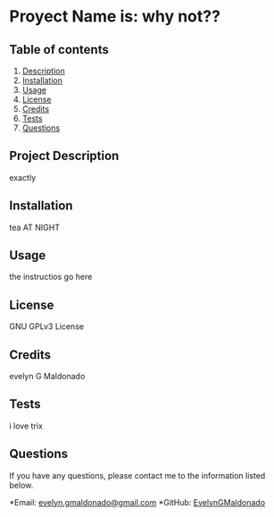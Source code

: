 
  
  

  # Proyect Name is: why not??
  
  ## Table of contents
  1. [Description](#description)
  2. [Installation](#installation)
  3. [Usage](#usage)
  4. [License](#license)
  5. [Credits](#credits)
  6. [Tests](#tests)
  7. [Questions](#questions)
  
  <h2 id="description"> Project Description </h2>
  exactly
  
  ## Installation 
  tea AT NIGHT
  
  ## Usage 
  the instructios go here
  
  ## License 
  GNU GPLv3 License
  
  
  
  
  
  ## Credits 
  evelyn G Maldonado
  
  ## Tests 
  i love trix
  
  ## Questions 
  If you have any questions, please contact me to the information listed below.
  
  *Email: evelyn.gmaldonado@gmail.com
  *GitHub: [EvelynGMaldonado](https://github.com/EvelynGMaldonado)
  
  